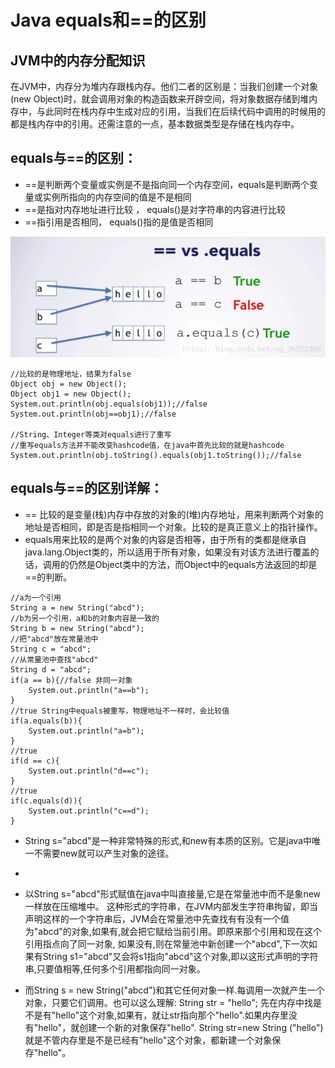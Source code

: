# Java equals和==的区别

## JVM中的内存分配知识
在JVM中，内存分为堆内存跟栈内存。他们二者的区别是：当我们创建一个对象(new Object)时，就会调用对象的构造函数来开辟空间，将对象数据存储到堆内存中，与此同时在栈内存中生成对应的引用，当我们在后续代码中调用的时候用的都是栈内存中的引用。还需注意的一点，基本数据类型是存储在栈内存中。

## equals与==的区别：
- ==是判断两个变量或实例是不是指向同一个内存空间，equals是判断两个变量或实例所指向的内存空间的值是不是相同 
- ==是指对内存地址进行比较 ， equals()是对字符串的内容进行比较
- ==指引用是否相同， equals()指的是值是否相同

![](https://github.com/chaofengliu/AndroidInterviews/blob/main/img/20180602183200272.png)

```
//比较的是物理地址，结果为false
Object obj = new Object();
Object obj1 = new Object();
System.out.println(obj.equals(obj1));//false
System.out.println(obj==obj1);//false

//String、Integer等类对equals进行了重写
//重写equals方法并不能改变hashcode值，在java中首先比较的就是hashcode
System.out.println(obj.toString().equals(obj1.toString());//false
```
## equals与==的区别详解：

- == 比较的是变量(栈)内存中存放的对象的(堆)内存地址，用来判断两个对象的地址是否相同，即是否是指相同一个对象。比较的是真正意义上的指针操作。
- equals用来比较的是两个对象的内容是否相等，由于所有的类都是继承自java.lang.Object类的，所以适用于所有对象，如果没有对该方法进行覆盖的话，调用的仍然是Object类中的方法，而Object中的equals方法返回的却是==的判断。

```
//a为一个引用
String a = new String("abcd");
//b为另一个引用，a和b的对象内容是一致的
String b = new String("abcd");
//把"abcd"放在常量池中
String c = "abcd";
//从常量池中查找"abcd"
String d = "abcd";
if(a == b){//false 非同一对象
	System.out.println("a==b");
}
//true String中equals被重写，物理地址不一样时，会比较值
if(a.equals(b)){
	System.out.println("a=b");
}
//true
if(d == c){
	System.out.println("d==c");
}
//true
if(c.equals(d)){
	System.out.println("c==d");
}
```

- String s="abcd"是一种非常特殊的形式,和new有本质的区别。它是java中唯一不需要new就可以产生对象的途径。
- 
- 以String s="abcd"形式赋值在java中叫直接量,它是在常量池中而不是象new一样放在压缩堆中。 这种形式的字符串，在JVM内部发生字符串拘留，即当声明这样的一个字符串后，JVM会在常量池中先查找有有没有一个值为"abcd"的对象,如果有,就会把它赋给当前引用。即原来那个引用和现在这个引用指点向了同一对象, 如果没有,则在常量池中新创建一个"abcd",下一次如果有String s1="abcd"又会将s1指向"abcd"这个对象,即以这形式声明的字符串,只要值相等,任何多个引用都指向同一对象。

- 而String s = new String("abcd")和其它任何对象一样.每调用一次就产生一个对象，只要它们调用。也可以这么理解: String str = "hello"; 先在内存中找是不是有"hello"这个对象,如果有，就让str指向那个"hello".如果内存里没有"hello"，就创建一个新的对象保存"hello". String str=new String ("hello") 就是不管内存里是不是已经有"hello"这个对象，都新建一个对象保存"hello"。
